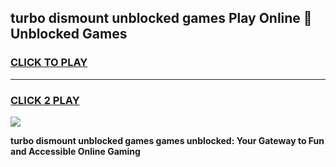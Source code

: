 
## turbo dismount unblocked games Play Online 👋 Unblocked Games
<h3>
<a href="https://premium.freeplayer.one?title=turbo_dismount_unblocked_games&ref=19F">CLICK TO PLAY</a></h3>
<hr>

<h3>
<a href="https://premium.freeplayer.one?title=turbo_dismount_unblocked_games&ref=19F">CLICK 2 PLAY</a>
  
</h3>

<a href="https://premium.freeplayer.one?title=turbo_dismount_unblocked_games&ref=19F"><img src="https://clearcache.store/games.png"></a>


**turbo dismount unblocked games games unblocked: Your Gateway to Fun and Accessible Online Gaming**
